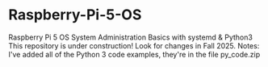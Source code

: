 # Raspberry-Pi-5-OS
Raspberry Pi 5 OS System Administration Basics with systemd &amp; Python3
This repository is under construction! Look for changes in Fall 2025.
Notes:
I've added all of the Python 3 code examples, they're in the file
py_code.zip
